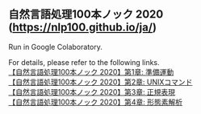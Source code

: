 ## 自然言語処理100本ノック 2020 (https://nlp100.github.io/ja/)
Run in Google Colaboratory.

For details, please refer to the following links.  
[【自然言語処理100本ノック 2020】第1章: 準備運動](https://qiita.com/yamaru/items/6d66445dbd5e7cef8640)  
[【自然言語処理100本ノック 2020】第2章: UNIXコマンド](https://qiita.com/yamaru/items/b809e6d66f9efcfb34d7)  
[【自然言語処理100本ノック 2020】第3章: 正規表現](https://qiita.com/yamaru/items/255d0c5dcb2d1d4ccc14)  
[【自然言語処理100本ノック 2020】第4章: 形態素解析](https://qiita.com/yamaru/items/e06014b146a18e97ca59)
